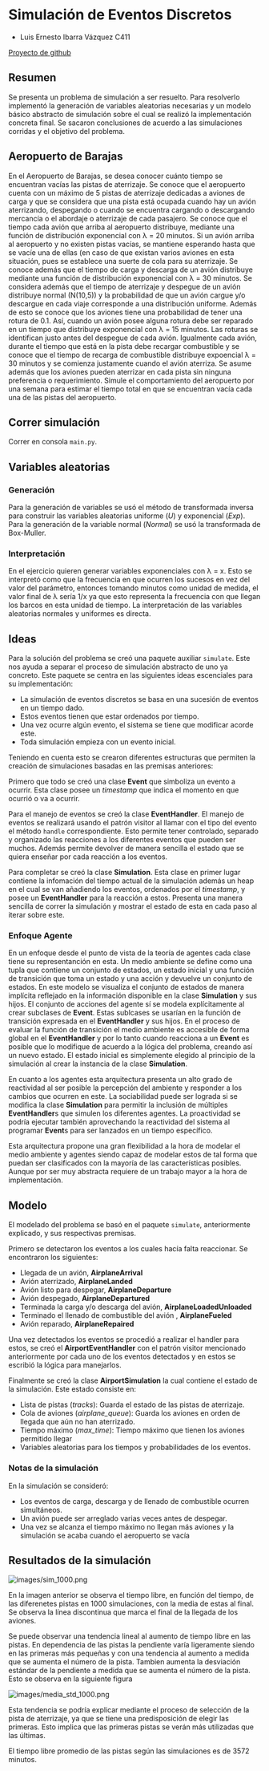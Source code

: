 # Simulación de Eventos Discretos

- Luis Ernesto Ibarra Vázquez C411

[Proyecto de github](https://github.com/luisoibarra/airport-simulation)

## Resumen

Se presenta un problema de simulación a ser resuelto. Para resolverlo implementó la generación de variables aleatorias necesarias y un modelo básico abstracto de simulación sobre el cual se realizó la implementación concreta final. Se sacaron conclusiones de acuerdo a las simulaciones corridas y el objetivo del problema.

## Aeropuerto de Barajas

En el Aeropuerto de Barajas, se desea conocer cuánto tiempo se encuentran vacı́as las pistas de aterrizaje. Se conoce que el aeropuerto cuenta con un máximo de 5 pistas de aterrizaje dedicadas a aviones de carga y que se considera que una pista está ocupada cuando hay un avión aterrizando, despegando o cuando se encuentra cargando o descargando mercancı́a o el abordaje o aterrizaje de cada pasajero. Se conoce que el tiempo cada avión que arriba al aeropuerto distribuye, mediante una función de distribución exponencial con λ = 20 minutos. Si un avión arriba al aeropuerto y no existen pistas vacı́as, se mantiene esperando hasta que se vacı́e una de ellas (en caso de que existan varios aviones en esta situación, pues se establece una suerte de cola para su aterrizaje. Se conoce además que el tiempo de carga y descarga de un avión distribuye mediante una función de distribución exponencial con λ = 30 minutos. Se considera además que el tiempo de aterrizaje y despegue de un avión distribuye normal (N(10,5)) y la probabilidad de que un avión cargue y/o descargue en cada viaje corresponde a una distribución uniforme. Además de esto se conoce que los aviones tiene una probabilidad de tener una rotura de 0.1. Ası́, cuando un avión posee alguna rotura debe ser reparado en un tiempo que distribuye exponencial con λ = 15 minutos. Las roturas se identifican justo antes del despegue de cada avión. Igualmente cada avión, durante el tiempo que está en la pista debe recargar combustible y se conoce que el tiempo de recarga de combustible distribuye expoencial λ = 30 minutos y se comienza justamente cuando el avión aterriza. Se asume además que los aviones pueden aterrizar en cada pista sin ninguna preferencia o requerimiento. Simule el comportamiento del aeropuerto por una semana para estimar el tiempo total en que se encuentran vacı́a cada una de las pistas del aeropuerto.

## Correr simulación

Correr en consola `main.py`.

## Variables aleatorias

### Generación

Para la generación de variables se usó el método de transformada inversa para construir las variables aleatorias uniforme (*U*) y exponencial (*Exp*). Para la generación de la variable normal (*Normal*) se usó la transformada de Box-Muller.

### Interpretación

En el ejercicio quieren generar variables exponenciales con λ = x. Esto se interpretó como que la frecuencia en que ocurren los sucesos en vez del valor del parámetro, entonces tomando minutos como unidad de medida, el valor final de λ sería 1/x ya que esto representa la frecuencia con que llegan los barcos en esta unidad de tiempo. La interpretación de las variables aleatorias normales y uniformes es directa.

## Ideas

Para la solución del problema se creó una paquete auxiliar `simulate`. Este nos ayuda a separar el proceso de simulación abstracto de uno ya concreto. Este paquete se centra en las siguientes ideas escenciales para su implementación:

- La simulación de eventos discretos se basa en una sucesión de eventos en un tiempo dado.
- Estos eventos tienen que estar ordenados por tiempo.
- Una vez ocurre algún evento, el sistema se tiene que modificar acorde este.
- Toda simulación empieza con un evento inicial.

Teniendo en cuenta esto se crearon diferentes estructuras que permiten la creación de simulaciones basadas en las premisas anteriores:

Primero que todo se creó una clase **Event** que simboliza un evento a ocurrir. Esta clase posee un *timestamp* que indica el momento en que ocurrió o va a ocurrir.

Para el manejo de eventos se creó la clase **EventHandler**. El manejo de eventos se realizará usando el patrón visitor al llamar con el tipo del evento el método `handle` correspondiente. Esto permite tener controlado, separado y organizado las reacciones a los diferentes eventos que pueden ser muchos. Además permite devolver de manera sencilla el estado que se quiera enseñar por cada reacción a los eventos.

Para completar se creó la clase **Simulation**. Esta clase en primer lugar contiene la infomación del tiempo actual de la simulación además un heap en el cual se van añadiendo los eventos, ordenados por el *timestamp*, y posee un **EventHandler** para la reacción a estos. Presenta una manera sencilla de correr la simulación y mostrar el estado de esta en cada paso al iterar sobre este.

### Enfoque Agente

En un enfoque desde el punto de vista de la teoría de agentes cada clase tiene su representanción en esta. Un medio ambiente se define como una tupla que contiene un conjunto de estados, un estado inicial y una función de transición que toma un estado y una acción y devuelve un conjunto de estados. En este modelo se visualiza el conjunto de estados de manera implícita reflejado en la información disponible en la clase **Simulation** y sus hijos. El conjunto de acciones del agente sí se modela explícitamente al crear subclases de **Event**. Estas sublcases se usarían en la función de transición expresada en el **EventHandler** y sus hijos. En el proceso de evaluar la función de transición el medio ambiente es accesible de forma global en el **EventHandler** y por lo tanto cuando reacciona a un **Event** es posible que lo modifique de acuerdo a la lógica del problema, creando así un nuevo estado. El estado inicial es simplemente elegido al principio de la simulación al crear la instancia de la clase **Simulation**.

En cuanto a los agentes esta arquitectura presenta un alto grado de reactividad al ser posible la percepción del ambiente y responder a los cambios que ocurren en este. La sociabilidad puede ser lograda si se modifica la clase **Simulation** para permitir la inclusión de múltiples **EventHandler**s que simulen los diferentes agentes. La proactividad se podría ejecutar también aprovechando la reactividad del sistema al programar **Event**s para ser lanzados en un tiempo específico.

Esta arquitectura propone una gran flexibilidad a la hora de modelar el medio ambiente y agentes siendo capaz de modelar estos de tal forma que puedan ser clasificados con la mayoría de las características posibles. Aunque por ser muy abstracta requiere de un trabajo mayor a la hora de implementación.

## Modelo

El modelado del problema se basó en el paquete `simulate`, anteriormente explicado, y sus respectivas premisas.

Primero se detectaron los eventos a los cuales hacía falta reaccionar. Se encontraron los siguientes:

- Llegada de un avión, **AirplaneArrival**
- Avión aterrizado, **AirplaneLanded**
- Avión listo para despegar, **AirplaneDeparture**
- Avión despegado, **AirplaneDepartured**
- Terminada la carga y/o descarga del avión, **AirplaneLoadedUnloaded**
- Terminado el llenado de combustible del avión , **AirplaneFueled**
- Avión reparado, **AirplaneRepaired**

Una vez detectados los eventos se procedió a realizar el handler para estos, se creó el **AirportEventHandler** con el patrón visitor mencionado anteriormente por cada uno de los eventos detectados y en estos se escribió la lógica para manejarlos.

Finalmente se creó la clase **AirportSimulation** la cual contiene el estado de la simulación. Este estado consiste en:

- Lista de pistas (*tracks*): Guarda el estado de las pistas de aterrizaje.
- Cola de aviones (*airplane_queue*): Guarda los aviones en orden de llegada que aún no han aterrizado.
- Tiempo máximo (*max_time*): Tiempo máximo que tienen los aviones permitido llegar
- Variables aleatorias para los tiempos y probabilidades de los eventos.

### Notas de la simulación

En la simulación se consideró:

- Los eventos de carga, descarga y de llenado de combustible ocurren simultáneos.
- Un avión puede ser arreglado varias veces antes de despegar.
- Una vez se alcanza el tiempo máximo no llegan más aviones y la simulación se acaba cuando el aeropuerto se vacía

## Resultados de la simulación

![images/sim_1000.png](images/sim_1000.png)

En la imagen anterior se observa el tiempo libre, en función del tiempo, de las diferenetes pistas en 1000 simulaciones, con la media de estas al final. Se observa la línea discontinua que marca el final de la llegada de los aviones.

Se puede observar una tendencia lineal al aumento de tiempo libre en las pistas. En dependencia de las pistas la pendiente varía ligeramente siendo en las primeras más pequeñas y con una tendencia al aumento a medida que se aumenta el número de la pista. Tambien aumenta la desviación estándar de la pendiente a medida que se aumenta el número de la pista. Esto se observa en la siguiente figura

![images/media_std_1000.png](images/media_std_1000.png)

Esta tendencia se podría explicar mediante el proceso de selección de la pista de aterrizaje, ya que se tiene una predisposición de elegir las primeras. Esto implica que las primeras pistas se verán más utilizadas que las últimas.

El tiempo libre promedio de las pistas según las simulaciones es de 3572 minutos.
